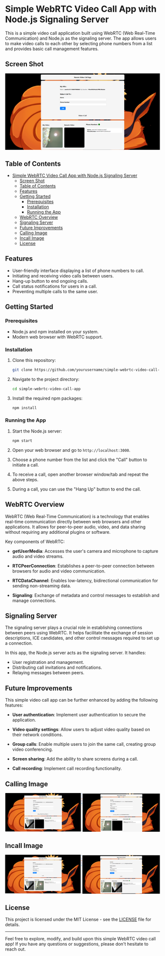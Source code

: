 # Simple WebRTC Video Call App with Node.js Signaling Server

This is a simple video call application built using WebRTC (Web Real-Time Communication) and Node.js as the signaling server. The app allows users to make video calls to each other by selecting phone numbers from a list and provides basic call management features.


## Screen Shot
![Screenshot 1](app.png)

## Table of Contents

- [Simple WebRTC Video Call App with Node.js Signaling Server](#simple-webrtc-video-call-app-with-nodejs-signaling-server)
  - [Screen Shot](#screen-shot)
  - [Table of Contents](#table-of-contents)
  - [Features](#features)
  - [Getting Started](#getting-started)
    - [Prerequisites](#prerequisites)
    - [Installation](#installation)
    - [Running the App](#running-the-app)
  - [WebRTC Overview](#webrtc-overview)
  - [Signaling Server](#signaling-server)
  - [Future Improvements](#future-improvements)
  - [Calling Image](#calling-image)
  - [Incall Image](#incall-image)
  - [License](#license)

## Features

- User-friendly interface displaying a list of phone numbers to call.
- Initiating and receiving video calls between users.
- Hang-up button to end ongoing calls.
- Call status notifications for users in a call.
- Preventing multiple calls to the same user.

## Getting Started

### Prerequisites

- Node.js and npm installed on your system.
- Modern web browser with WebRTC support.

### Installation

1. Clone this repository:

   ```bash
   git clone https://github.com/yourusername/simple-webrtc-video-call-app.git
   ```

2. Navigate to the project directory:

   ```bash
   cd simple-webrtc-video-call-app
   ```

3. Install the required npm packages:

   ```bash
   npm install
   ```

### Running the App

1. Start the Node.js server:

   ```bash
   npm start
   ```

2. Open your web browser and go to `http://localhost:3000`.

3. Choose a phone number from the list and click the "Call" button to initiate a call.

4. To receive a call, open another browser window/tab and repeat the above steps.

5. During a call, you can use the "Hang Up" button to end the call.

## WebRTC Overview

WebRTC (Web Real-Time Communication) is a technology that enables real-time communication directly between web browsers and other applications. It allows for peer-to-peer audio, video, and data sharing without requiring any additional plugins or software.

Key components of WebRTC:

- **getUserMedia**: Accesses the user's camera and microphone to capture audio and video streams.

- **RTCPeerConnection**: Establishes a peer-to-peer connection between browsers for audio and video communication.

- **RTCDataChannel**: Enables low-latency, bidirectional communication for sending non-streaming data.

- **Signaling**: Exchange of metadata and control messages to establish and manage connections.

## Signaling Server

The signaling server plays a crucial role in establishing connections between peers using WebRTC. It helps facilitate the exchange of session descriptions, ICE candidates, and other control messages required to set up a connection.

In this app, the Node.js server acts as the signaling server. It handles:

- User registration and management.
- Distributing call invitations and notifications.
- Relaying messages between peers.

## Future Improvements

This simple video call app can be further enhanced by adding the following features:

- **User authentication**: Implement user authentication to secure the application.

- **Video quality settings**: Allow users to adjust video quality based on their network conditions.

- **Group calls**: Enable multiple users to join the same call, creating group video conferencing.

- **Screen sharing**: Add the ability to share screens during a call.

- **Call recording**: Implement call recording functionality.

## Calling Image
![Alt text](calling.png)

## Incall Image
![Alt text](Incall.png)

## License

This project is licensed under the MIT License - see the [LICENSE](LICENSE) file for details.

---

Feel free to explore, modify, and build upon this simple WebRTC video call app! If you have any questions or suggestions, please don't hesitate to reach out.